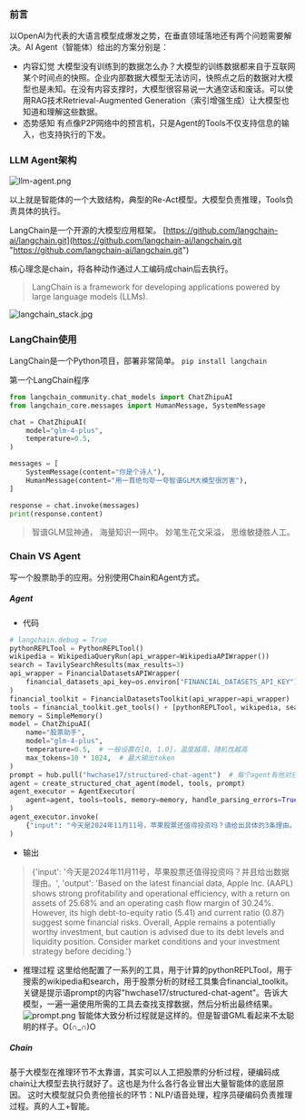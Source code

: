 ### 前言
以OpenAI为代表的大语言模型成爆发之势，在垂直领域落地还有两个问题需要解决。AI Agent（智能体）给出的方案分别是：

- 内容幻觉
  大模型没有训练到的数据怎么办？大模型的训练数据都来自于互联网某个时间点的快照。企业内部数据大模型无法访问，快照点之后的数据对大模型也是未知。在没有内容支撑时，大模型很容易说一大通空话和废话。可以使用RAG技术Retrieval-Augmented Generation（索引增强生成）让大模型也知道和理解这些数据。
- 态势感知
  有点像P2P网络中的预言机，只是Agent的Tools不仅支持信息的输入，也支持执行的下发。

### LLM Agent架构

![llm-agent.png](https://ping666.com/wp-content/uploads/2024/11/llm-agent.png "llm-agent.png")

以上就是智能体的一个大致结构，典型的Re-Act模型。大模型负责推理，Tools负责具体的执行。

LangChain是一个开源的大模型应用框架。
[https://github.com/langchain-ai/langchain.git](https://github.com/langchain-ai/langchain.git "https://github.com/langchain-ai/langchain.git")

核心理念是chain，将各种动作通过人工编码成chain后去执行。
>LangChain is a framework for developing applications powered by large language models (LLMs).

![langchain_stack.jpg](https://ping666.com/wp-content/uploads/2024/11/langchain_stack.jpg "langchain_stack.jpg")

### LangChain使用
LangChain是一个Python项目，部署非常简单。
`pip install langchain`

第一个LangChain程序
```python
from langchain_community.chat_models import ChatZhipuAI
from langchain_core.messages import HumanMessage, SystemMessage

chat = ChatZhipuAI(
    model="glm-4-plus",
    temperature=0.5,
)

messages = [
    SystemMessage(content="你是个诗人"),
    HumanMessage(content="用一首绝句夸一夸智谱GLM大模型很厉害"),
]

response = chat.invoke(messages)
print(response.content)
```
>智谱GLM显神通，
海量知识一网中。
妙笔生花文采溢，
思维敏捷胜人工。

### Chain VS Agent
写一个股票助手的应用。分别使用Chain和Agent方式。

##### Agent
- 代码
```python
# langchain.debug = True
pythonREPLTool = PythonREPLTool()
wikipedia = WikipediaQueryRun(api_wrapper=WikipediaAPIWrapper())
search = TavilySearchResults(max_results=3)
api_wrapper = FinancialDatasetsAPIWrapper(
    financial_datasets_api_key=os.environ["FINANCIAL_DATASETS_API_KEY"]
)
financial_toolkit = FinancialDatasetsToolkit(api_wrapper=api_wrapper)
tools = financial_toolkit.get_tools() + [pythonREPLTool, wikipedia, search]
memory = SimpleMemory()
model = ChatZhipuAI(
    name="股票助手",
    model="glm-4-plus",
    temperature=0.5,  # 一般设置在[0, 1.0]，温度越高，随机性越高
    max_tokens=10 * 1024,  # 最大输出token
)
prompt = hub.pull("hwchase17/structured-chat-agent")  # 每个agent有他对应的默认提示语
agent = create_structured_chat_agent(model, tools, prompt)
agent_executor = AgentExecutor(
    agent=agent, tools=tools, memory=memory, handle_parsing_errors=True, verbose=True
)
agent_executor.invoke(
    {"input": "今天是2024年11月11号，苹果股票还值得投资吗？请给出具体的3条理由。"}
)
```

- 输出
>{'input': '今天是2024年11月11号，苹果股票还值得投资吗？并且给出数据理由。',
 'output': 'Based on the latest financial data, Apple Inc. (AAPL) shows strong profitability and operational efficiency, with a return on assets of 25.68% and an operating cash flow margin of 30.24%. However, its high debt-to-equity ratio (5.41) and current ratio (0.87) suggest some financial risks. Overall, Apple remains a potentially worthy investment, but caution is advised due to its debt levels and liquidity position. Consider market conditions and your investment strategy before deciding.'}

- 推理过程
这里给他配置了一系列的工具，用于计算的pythonREPLTool，用于搜索的wikipedia和search，用于股票分析的财经工具集合financial_toolkit。
关键是提示语prompt的内容"hwchase17/structured-chat-agent"。告诉大模型，一遍一遍使用所需的工具去查找支撑数据，然后分析出最终结果。
![prompt.png](https://ping666.com/wp-content/uploads/2024/11/prompt.png "prompt.png")
智能体大致分析过程就是这样的。但是智谱GML看起来不太聪明的样子。O(∩_∩)O

##### Chain
基于大模型在推理环节不太靠谱，其实可以人工把股票的分析过程，硬编码成chain让大模型去执行就好了。这也是为什么各行各业冒出大量智能体的底层原因。
这时大模型就只负责他擅长的环节：NLP/语音处理，程序员硬编码负责推理过程。真的人工+智能。
